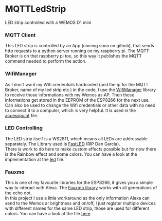 # MQTTLedStrip
LED strip controlled with a WEMOS D1 mini

### MQTT Client
This LED strip is controlled by an App (coming soon on github), that sends http requests to a python server running on my raspberry pi. 
The MQTT Broker is on that raspberry pi too, so this way it publishes the MQTT command needed to perform the action.

### WifiManager
As I don't want my Wifi credentials hardcoded (and the ip for the MQTT Broker, name of my led strip etc.) in the code, I use the 
[WifiManager](https://github.com/tzapu/WiFiManager) library to receive those informations with my Wemos as AP. Then those informations get
stored in the EEPROM of the ESP8266 for the next use. </br>
Can also be used to change the Wifi credentials or other data with no need to connect it to a computer, which is very helpful.
It is used in the [accesspoint](/accesspoint.ino) file.

### LED Controlling
The LED strip itself is a WS2811, which means all LEDs are addressable separately. The Library used is 
[FastLED](https://github.com/FastLED/FastLED) (RIP Dan Garcia).</br>
There is work to do here to make custom effects possible but for now there is the Rainbow effect and
some colors.
You can have a look at the implementation at the [led](/led.ino) file.

### Fauxmo
This is one of my favourite libraries for the ESP8266, it gives you a simple way to interact with Alexa.
The [Fauxmo library](https://github.com/n8henrie/fauxmo) works with all generations of the echo dot.</br>
In this project I use a little workaround as the only information Alexa can send to the Wemos ar brightness
and on/off, I just register multiple devices with different names for the same LED strip, those are used
for different colors.
You can have a look at the file [here](/fauxmo.ino)
